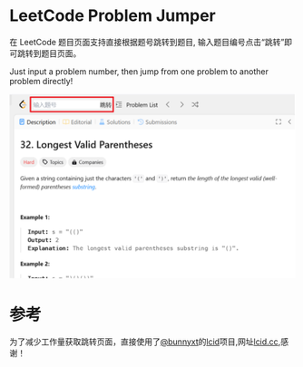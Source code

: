 # LeetCode Problem Jumper
在 LeetCode 题目页面支持直接根据题号跳转到题目, 输入题目编号点击“跳转”即可跳转到题目页面。

Just input a problem number, then jump from one problem to another problem directly!

![](https://github.com/ipdor/Pictures/blob/master/img/Snipaste_2024-10-24_21-33-40.png)

# 参考
为了减少工作量获取跳转页面，直接使用了[@bunnyxt](https://github.com/bunnyxt)的[lcid](https://github.com/bunnyxt/lcid)项目,网址[lcid.cc](https://lcid.cc/),感谢！
